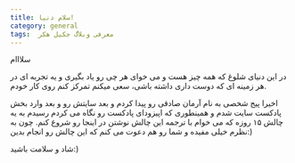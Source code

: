 ```yaml
---
title: سلام دنیا!
category: general
tags:  معرفی وبلاگ جکیل هکر
---
```


سلااام

 
 در این دنیای شلوغ که همه چیز هست و می خوای هر چی رو یاد بگیری و یه تجربه ای در هر زمینه ای که دوست داری داشته باشی، سعی میکنم تمرکز کنم روی کار خودم.

اخیرا پیج شخصی به نام آرمان صادقی رو پیدا کردم و بعد سایتش رو و بعد وارد بخش پادکست سایت شدم و همینطوری که اپیزودای پادکست رو نگاه می کردم رسیدم به یه چالش ۱۵ روزه که می خوام با ترجمه این چالش نوشتن در اینجا رو شروع کنم.
چون به نظرم خیلی مفیده و شما رو هم دعوت می کنم که این چالش رو انجام بدین:) 


شاد و سلامت باشید:)
